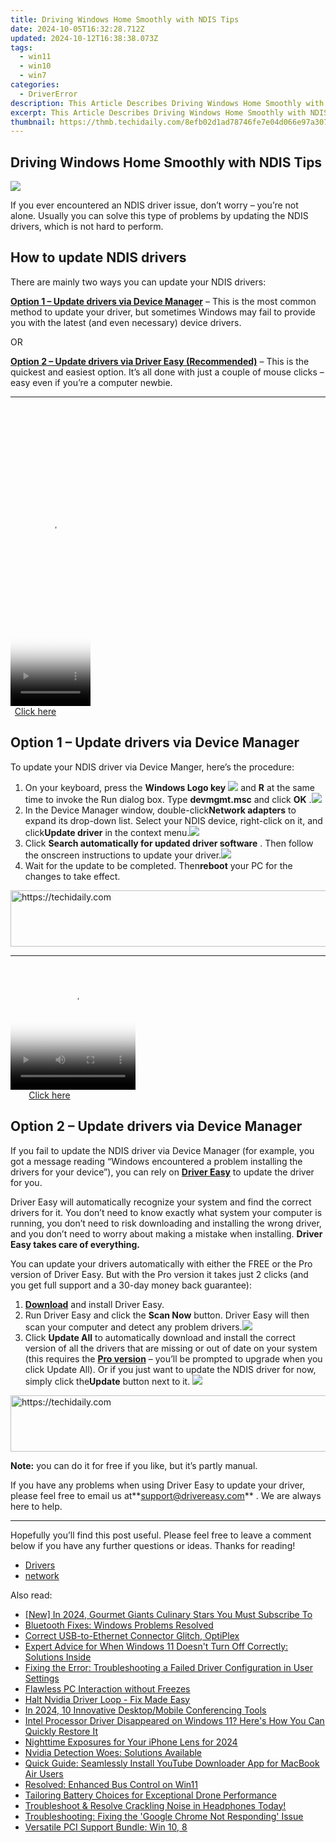 ```yaml
---
title: Driving Windows Home Smoothly with NDIS Tips
date: 2024-10-05T16:32:28.712Z
updated: 2024-10-12T16:38:38.073Z
tags:
  - win11
  - win10
  - win7
categories:
  - DriverError
description: This Article Describes Driving Windows Home Smoothly with NDIS Tips
excerpt: This Article Describes Driving Windows Home Smoothly with NDIS Tips
thumbnail: https://thmb.techidaily.com/8efb02d1ad78746fe7e04d066e97a30754c0040bd1d393f4b6d528ffbc9df6b1.jpg
---
```


## Driving Windows Home Smoothly with NDIS Tips

![](https://images.drivereasy.com/wp-content/uploads/2019/08/image-231.png)

 If you ever encountered an NDIS driver issue, don’t worry – you’re not alone. Usually you can solve this type of problems by updating the NDIS drivers, which is not hard to perform.

## How to update NDIS drivers

There are mainly two ways you can update your NDIS drivers:

**[Option 1 – Update drivers via Device Manager](https://electronicx.pxf.io/xkwqkk)**  – This is the most common method to update your driver, but sometimes Windows may fail to provide you with the latest (and even necessary) device drivers.

OR

**[Option 2 – Update drivers via Driver Easy (Recommended)](#option2)**  – This is the quickest and easiest option. It’s all done with just a couple of mouse clicks – easy even if you’re a computer newbie.

---

<!-- affiliate ads begin -->
<span id="1975555">
					<video width="128" height="480" style="cursor:pointer"
           poster="//a.impactradius-go.com/display-clicktoplayimage/1975555.png"
           onclick="if(!this.playClicked){this.play();this.setAttribute('controls',true);this.playClicked=true;}">
	   <source src="//a.impactradius-go.com/display-ad/22993-1975555">
	   <img src="//a.impactradius-go.com/display-clicktoplayimage/1975555.png" style="border: none; height: 100%; width: 100%; object-fit: contain">
	</video>
	<div style="width:80px;text-align:center"><a href="javascript:window.open(decodeURIComponent('https%3A%2F%2Fhomestyler.sjv.io%2Fc%2F5597632%2F1975555%2F22993'), '_blank');void(0);">Click here</a></div>
</span>
<img height="0" width="0" src="https://imp.pxf.io/i/5597632/1975555/22993" style="position:absolute;visibility:hidden;" border="0" />
<!-- affiliate ads end -->

## Option 1 – Update drivers via Device Manager

 To update your NDIS driver via Device Manger, here’s the procedure:

1. On your keyboard, press the **Windows Logo key** ![](https://images.drivereasy.com/wp-content/uploads/2019/08/img_5ae0331bc08e4-4.png) and **R** at the same time to invoke the Run dialog box. Type **devmgmt.msc** and click **OK** .![](https://images.drivereasy.com/wp-content/uploads/2019/08/2019-06-17_14-24-52-1.png)
2. In the Device Manager window, double-click**Network adapters** to expand its drop-down list. Select your NDIS device, right-click on it, and click**Update driver** in the context menu.![](https://images.drivereasy.com/wp-content/uploads/2019/08/2019-08-14_12-05-33.jpg)
3. Click **Search automatically for updated driver software** . Then follow the onscreen instructions to update your driver.![](https://images.drivereasy.com/wp-content/uploads/2019/08/2019-08-14_17-56-38.jpg)
4. Wait for the update to be completed. Then**reboot** your PC for the changes to take effect.

<!-- affiliate ads begin -->
<a href="https://laganoo.pxf.io/c/5597632/1528696/16446" target="_top" id="1528696">
  <img src="//a.impactradius-go.com/display-ad/16446-1528696" border="0" alt="https://techidaily.com" width="728" height="90"/>
</a>
<img height="0" width="0" src="https://laganoo.pxf.io/i/5597632/1528696/16446" style="position:absolute;visibility:hidden;" border="0" />
<!-- affiliate ads end -->

---

<!-- affiliate ads begin -->
<span id="1328683">
					<video width="200" height="200" style="cursor:pointer"
           poster="//a.impactradius-go.com/display-clicktoplayimage/1328683.png"
           onclick="if(!this.playClicked){this.play();this.setAttribute('controls',true);this.playClicked=true;}">
	   <source src="//a.impactradius-go.com/display-ad/15852-1328683">
	   <img src="//a.impactradius-go.com/display-clicktoplayimage/1328683.png" style="border: none; height: 100%; width: 100%; object-fit: contain">
	</video>
	<div style="width:125px;text-align:center"><a href="javascript:window.open(decodeURIComponent('https%3A%2F%2Fthefitville.pxf.io%2Fc%2F5597632%2F1328683%2F15852'), '_blank');void(0);">Click here</a></div>
</span>
<img height="0" width="0" src="https://imp.pxf.io/i/5597632/1328683/15852" style="position:absolute;visibility:hidden;" border="0" />
<!-- affiliate ads end -->

## Option 2 – Update drivers via Device Manager

 If you fail to update the NDIS driver via Device Manager (for example, you got a message reading “Windows encountered a problem installing the drivers for your device”), you can rely on **[Driver Easy](https://tools.techidaily.com/drivereasy/download/)**  to update the driver for you.

 Driver Easy will automatically recognize your system and find the correct drivers for it. You don’t need to know exactly what system your computer is running, you don’t need to risk downloading and installing the wrong driver, and you don’t need to worry about making a mistake when installing. **Driver Easy takes care of everything.**

 You can update your drivers automatically with either the FREE or the Pro version of Driver Easy. But with the Pro version it takes just 2 clicks (and you get full support and a 30-day money back guarantee):

1. **[Download](https://tools.techidaily.com/drivereasy/download/)**  and install Driver Easy.
2. Run Driver Easy and click the **Scan Now** button. Driver Easy will then scan your computer and detect any problem drivers.![](https://images.drivereasy.com/wp-content/uploads/2019/08/2019-08-13_17-17-31.jpg)
3. Click **Update All** to automatically download and install the correct version of all the drivers that are missing or out of date on your system (this requires the **[Pro version](https://tools.techidaily.com/drivereasy/download/)**  – you’ll be prompted to upgrade when you click Update All). Or if you just want to update the NDIS driver for now, simply click the**Update**  button next to it. ![](https://images.drivereasy.com/wp-content/uploads/2019/08/2019-08-13_17-17-23-1.jpg)

<!-- affiliate ads begin -->
<a href="https://dhgate.sjv.io/c/5597632/1172027/12108" target="_top" id="1172027">
  <img src="//a.impactradius-go.com/display-ad/12108-1172027" border="0" alt="https://techidaily.com" width="728" height="90"/>
</a>
<img height="0" width="0" src="https://dhgate.sjv.io/i/5597632/1172027/12108" style="position:absolute;visibility:hidden;" border="0" />
<!-- affiliate ads end -->

**Note:** you can do it for free if you like, but it’s partly manual.

 If you have any problems when using Driver Easy to update your driver, please feel free to email us at**<support@drivereasy.com>** . We are always here to help.

---

 Hopefully you’ll find this post useful. Please feel free to leave a comment below if you have any further questions or ideas. Thanks for reading!

* [Drivers](https://tools.techidaily.com/drivereasy/download/)
* [network](https://store.drivereasy.com/order/cart.php?PRODS=4731822&QTY=1&AFFILIATE=108875)

<ins class="adsbygoogle"
     style="display:block"
     data-ad-format="autorelaxed"
     data-ad-client="ca-pub-7571918770474297"
     data-ad-slot="1223367746"></ins>

<ins class="adsbygoogle"
     style="display:block"
     data-ad-client="ca-pub-7571918770474297"
     data-ad-slot="8358498916"
     data-ad-format="auto"
     data-full-width-responsive="true"></ins>

<span class="atpl-alsoreadstyle">Also read:</span>
<div><ul>
<li><a href="https://youtube-lab.techidaily.com/n-2024-gourmet-giants-culinary-stars-you-must-subscribe-to/"><u>[New] In 2024, Gourmet Giants Culinary Stars You Must Subscribe To</u></a></li>
<li><a href="https://driver-error.techidaily.com/bluetooth-fixes-windows-problems-resolved/"><u>Bluetooth Fixes: Windows Problems Resolved</u></a></li>
<li><a href="https://driver-error.techidaily.com/correct-usb-to-ethernet-connector-glitch-optiplex/"><u>Correct USB-to-Ethernet Connector Glitch, OptiPlex</u></a></li>
<li><a href="https://tech-recovery.techidaily.com/expert-advice-for-when-windows-11-doesnt-turn-off-correctly-solutions-inside/"><u>Expert Advice for When Windows 11 Doesn't Turn Off Correctly: Solutions Inside</u></a></li>
<li><a href="https://common-error.techidaily.com/fixing-the-error-troubleshooting-a-failed-driver-configuration-in-user-settings/"><u>Fixing the Error: Troubleshooting a Failed Driver Configuration in User Settings</u></a></li>
<li><a href="https://driver-error.techidaily.com/flawless-pc-interaction-without-freezes/"><u>Flawless PC Interaction without Freezes</u></a></li>
<li><a href="https://driver-error.techidaily.com/halt-nvidia-driver-loop-fix-made-easy/"><u>Halt Nvidia Driver Loop - Fix Made Easy</u></a></li>
<li><a href="https://visual-screen-recording.techidaily.com/in-2024-10-innovative-desktopmobile-conferencing-tools/"><u>In 2024, 10 Innovative Desktop/Mobile Conferencing Tools</u></a></li>
<li><a href="https://driver-error.techidaily.com/1721104769659-intel-processor-driver-disappeared-on-windows-11-heres-how-you-can-quickly-restore-it/"><u>Intel Processor Driver Disappeared on Windows 11? Here's How You Can Quickly Restore It</u></a></li>
<li><a href="https://extra-support.techidaily.com/nighttime-exposures-for-your-iphone-lens-for-2024/"><u>Nighttime Exposures for Your iPhone Lens for 2024</u></a></li>
<li><a href="https://driver-error.techidaily.com/nvidia-detection-woes-solutions-available/"><u>Nvidia Detection Woes: Solutions Available</u></a></li>
<li><a href="https://some-knowledge.techidaily.com/quick-guide-seamlessly-install-youtube-downloader-app-for-macbook-air-users/"><u>Quick Guide: Seamlessly Install YouTube Downloader App for MacBook Air Users</u></a></li>
<li><a href="https://driver-error.techidaily.com/resolved-enhanced-bus-control-on-win11/"><u>Resolved: Enhanced Bus Control on Win11</u></a></li>
<li><a href="https://fox-access.techidaily.com/tailoring-battery-choices-for-exceptional-drone-performance/"><u>Tailoring Battery Choices for Exceptional Drone Performance</u></a></li>
<li><a href="https://sound-issues.techidaily.com/1723016224627-troubleshoot-and-resolve-crackling-noise-in-headphones-today/"><u>Troubleshoot & Resolve Crackling Noise in Headphones Today!</u></a></li>
<li><a href="https://common-error.techidaily.com/troubleshooting-fixing-the-google-chrome-not-responding-issue/"><u>Troubleshooting: Fixing the 'Google Chrome Not Responding' Issue</u></a></li>
<li><a href="https://driver-error.techidaily.com/versatile-pci-support-bundle-win-10-8/"><u>Versatile PCI Support Bundle: Win 10, 8</u></a></li>
</ul></div>

